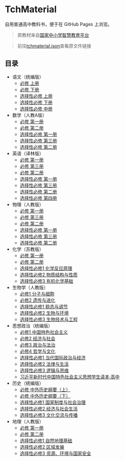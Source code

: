 # TchMaterial

自用普通高中教科书，便于在 GitHub Pages 上浏览。

> 原教材来自[国家中小学智慧教育平台](https://basic.smartedu.cn/tchMaterial)

> 前往[tchmaterial.json](tchmaterial.json)查看原文件链接

## 目录
- 语文（统编版）
    - [必修 上册](语文/必修%20上册.pdf)
    - [必修 下册](语文/必修%20下册.pdf)
    - [选择性必修 上册](语文/选择性必修%20上册.pdf)
    - [选择性必修 下册](语文/选择性必修%20下册.pdf)
    - [选择性必修 中册](语文/选择性必修%20中册.pdf)
- 数学（人教A版）
    - [必修 第一册](数学/必修%20第一册.pdf)
    - [必修 第二册](数学/必修%20第二册.pdf)
    - [选择性必修 第一册](数学/选择性必修%20第一册.pdf)
    - [选择性必修 第三册](数学/选择性必修%20第三册.pdf)
    - [选择性必修 第二册](数学/选择性必修%20第二册.pdf)
- 英语（译林版）
    - [必修 第一册](英语/必修%20第一册.pdf)
    - [必修 第三册](英语/必修%20第三册.pdf)
    - [必修 第二册](英语/必修%20第二册.pdf)
    - [选择性必修 第一册](英语/选择性必修%20第一册.pdf)
    - [选择性必修 第三册](英语/选择性必修%20第三册.pdf)
    - [选择性必修 第二册](英语/选择性必修%20第二册.pdf)
    - [选择性必修 第四册](英语/选择性必修%20第四册.pdf)
- 物理（人教版）
    - [必修 第一册](物理/必修%20第一册.pdf)
    - [必修 第三册](物理/必修%20第三册.pdf)
    - [必修 第二册](物理/必修%20第二册.pdf)
    - [选择性必修 第一册](物理/选择性必修%20第一册.pdf)
    - [选择性必修 第三册](物理/选择性必修%20第三册.pdf)
    - [选择性必修 第二册](物理/选择性必修%20第二册.pdf)
- 化学（苏教版）
    - [必修 第一册](化学/必修%20第一册.pdf)
    - [必修 第二册](化学/必修%20第二册.pdf)
    - [选择性必修1 化学反应原理](化学/选择性必修1%20化学反应原理.pdf)
    - [选择性必修2 物质结构与性质](化学/选择性必修2%20物质结构与性质.pdf)
    - [选择性必修3 有机化学基础](化学/选择性必修3%20有机化学基础.pdf)
- 生物学（人教版）
    - [必修1 分子与细胞](生物学/必修1%20分子与细胞.pdf)
    - [必修2 遗传与进化](生物学/必修2%20遗传与进化.pdf)
    - [选择性必修1 稳态与调节](生物学/选择性必修1%20稳态与调节.pdf)
    - [选择性必修2 生物与环境](生物学/选择性必修2%20生物与环境.pdf)
    - [选择性必修3 生物技术与工程](生物学/选择性必修3%20生物技术与工程.pdf)
- 思想政治（统编版）
    - [必修1 中国特色社会主义](思想政治/必修1%20中国特色社会主义.pdf)
    - [必修2 经济与社会](思想政治/必修2%20经济与社会.pdf)
    - [必修3 政治与法治](思想政治/必修3%20政治与法治.pdf)
    - [必修4 哲学与文化](思想政治/必修4%20哲学与文化.pdf)
    - [选择性必修1 当代国际政治与经济](思想政治/选择性必修1%20当代国际政治与经济.pdf)
    - [选择性必修2 法律与生活](思想政治/选择性必修2%20法律与生活.pdf)
    - [选择性必修3 逻辑与思维](思想政治/选择性必修3%20逻辑与思维.pdf)
    - [习近平新时代中国特色社会主义思想学生读本·高中](思想政治/习近平新时代中国特色社会主义思想学生读本·高中.pdf)
- 历史（统编版）
    - [必修 中外历史纲要（上）](历史/必修%20中外历史纲要（上）.pdf)
    - [必修 中外历史纲要（下）](历史/必修%20中外历史纲要（下）.pdf)
    - [选择性必修1 国家制度与社会治理](历史/选择性必修1%20国家制度与社会治理.pdf)
    - [选择性必修2 经济与社会生活](历史/选择性必修2%20经济与社会生活.pdf)
    - [选择性必修3 文化交流与传播](历史/选择性必修3%20文化交流与传播.pdf)
- 地理（人教版）
    - [必修 第一册](地理/必修%20第一册.pdf)
    - [必修 第二册](地理/必修%20第二册.pdf)
    - [选择性必修1 自然地理基础](地理/选择性必修1%20自然地理基础.pdf)
    - [选择性必修2 区域发展](地理/选择性必修2%20区域发展.pdf)
    - [选择性必修3 资源、环境与国家安全](地理/选择性必修3%20资源、环境与国家安全.pdf)
